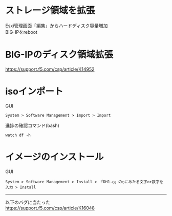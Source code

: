 # ストレージ領域を拡張

Esxi管理画面「編集」からハードディスク容量増加  
BIG-IPをreboot  

# BIG-IPのディスク領域拡張

https://support.f5.com/csp/article/K14952 

# isoインポート

GUI  
```
System > Software Management > Import > Import
```

進捗の確認コマンド(bash)  
```
watch df -h
```

# イメージのインストール

GUI  
```
System > Software Management > Install > 「DH1.○」の○にあたる文字or数字を入力 > Install
```

---

以下のバグに当たった  
https://support.f5.com/csp/article/K16048  
